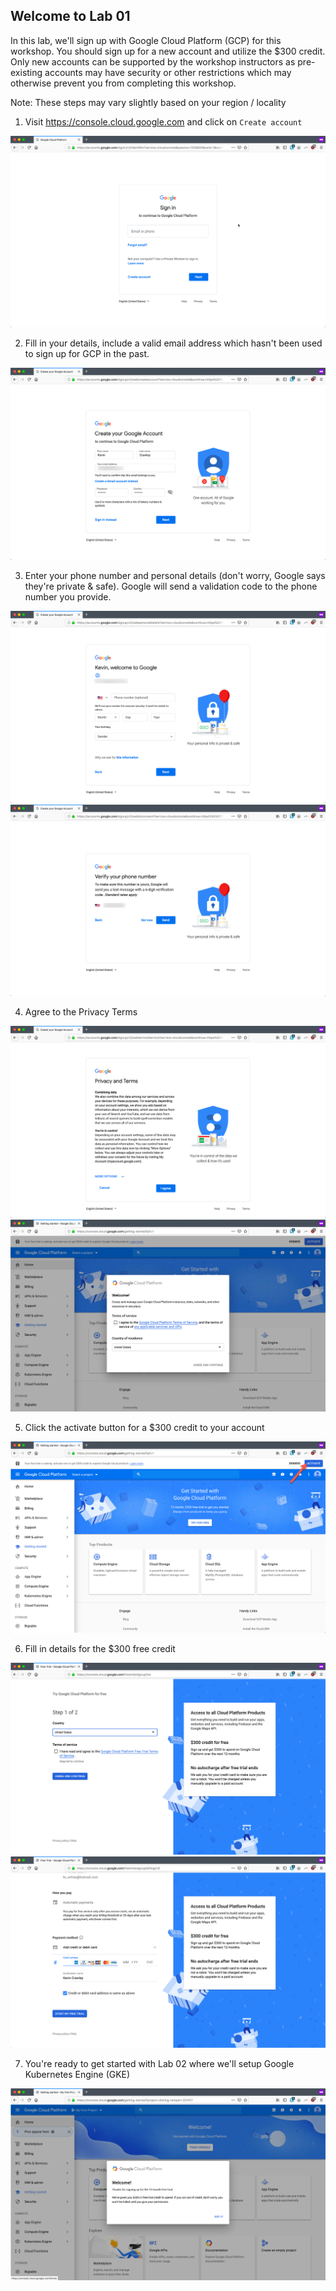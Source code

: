 Welcome to Lab 01
---

In this lab, we'll sign up with Google Cloud Platform (GCP) for this workshop. You should sign up for a new account and utilize the $300 credit. Only new accounts can be supported by the workshop instructors as pre-existing accounts may have security or other restrictions which may otherwise prevent you from completing this workshop.

Note: These steps may vary slightly based on your region / locality

01. Visit https://console.cloud.google.com and click on `Create account`

![Create Account](lab-01/images/img01.png)

02. Fill in your details, include a valid email address which hasn't been used to sign up for GCP in the past.

![Fill in Details](lab-01/images/img02.png)

03. Enter your phone number and personal details (don't worry, Google says they're private & safe). Google will send a validation code to the phone number you provide.

![Enter Phone Number](lab-01/images/img03.png)
![Verify Phone Number](lab-01/images/img03a.png)

04. Agree to the Privacy Terms

![Agree To Deliver Firstborn Child](lab-01/images/img04.png)
![Agree To Deliver Second Child](lab-01/images/img04a.png)

05. Click the activate button for a $300 credit to your account

![Activate Credit](lab-01/images/img05.png)

06. Fill in details for the $300 free credit

![Agree to Terms](lab-01/images/img06.png)
![Fill in Credit Card Details](lab-01/images/img06a.png)

07. You're ready to get started with Lab 02 where we'll setup Google Kubernetes Engine (GKE)

![Let's Go](lab-01/images/img07.png)